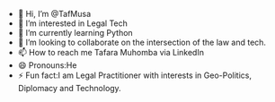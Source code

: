 - 👋 Hi, I’m @TafMusa
- 👀 I’m interested in Legal Tech
- 🌱 I’m currently learning Python 
- 💞️ I’m looking to collaborate on the intersection of the law and tech.
- 📫 How to reach me Tafara Muhomba via LinkedIn 
- 😄 Pronouns:He
- ⚡ Fun fact:I am Legal Practitioner with interests in Geo-Politics, Diplomacy and Technology.

<!---
TafMusa/TafMusa is a ✨ special ✨ repository because its `README.md` (this file) appears on your GitHub profile.
You can click the Preview link to take a look at your changes.
--->

